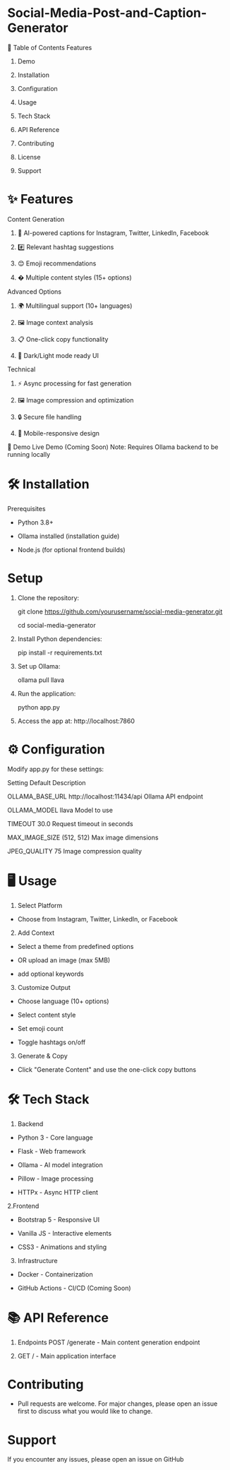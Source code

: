 # Social-Media-Post-and-Caption-Generator
📌 Table of Contents
Features

1. Demo

2. Installation

3. Configuration

4. Usage

5. Tech Stack

6. API Reference

7. Contributing

8. License

9. Support

# ✨ Features
Content Generation

1. 📝 AI-powered captions for Instagram, Twitter, LinkedIn, Facebook

2. #️⃣ Relevant hashtag suggestions

3. 😊 Emoji recommendations

4. � Multiple content styles (15+ options)

Advanced Options

1. 🌍 Multilingual support (10+ languages)

2. 🖼️ Image context analysis

3. 📋 One-click copy functionality

4. 🎨 Dark/Light mode ready UI

Technical
1. ⚡ Async processing for fast generation

2. 🖼️ Image compression and optimization

3. 🔒 Secure file handling

4. 📱 Mobile-responsive design

🎥 Demo
Live Demo (Coming Soon)
Note: Requires Ollama backend to be running locally

# 🛠️ Installation
Prerequisites
- Python 3.8+

- Ollama installed (installation guide)

- Node.js (for optional frontend builds)

# Setup

1. Clone the repository:

   git clone https://github.com/yourusername/social-media-generator.git

   cd social-media-generator

2. Install Python dependencies:

   pip install -r requirements.txt
   
3. Set up Ollama:

   ollama pull llava

4. Run the application:

   python app.py

5. Access the app at:
   http://localhost:7860

# ⚙️ Configuration

Modify app.py for these settings:

Setting	        Default	                    Description

OLLAMA_BASE_URL	http://localhost:11434/api	Ollama API endpoint

OLLAMA_MODEL	  llava	                      Model to use

TIMEOUT	        30.0	                      Request timeout in seconds

MAX_IMAGE_SIZE	(512, 512)	                Max image dimensions

JPEG_QUALITY	  75	                        Image compression quality

# 🖥️ Usage
1. Select Platform

-  Choose from Instagram, Twitter, LinkedIn, or Facebook

2. Add Context

-  Select a theme from predefined options

-  OR upload an image (max 5MB)

-  add optional keywords

3. Customize Output

-  Choose language (10+ options)

-  Select content style

-  Set emoji count

-  Toggle hashtags on/off

3. Generate & Copy
   
-  Click "Generate Content" and use the one-click copy buttons

# 🛠️ Tech Stack
1. Backend

-  Python 3 - Core language

-  Flask - Web framework

-  Ollama - AI model integration

-  Pillow - Image processing

-  HTTPx - Async HTTP client

2.Frontend

-  Bootstrap 5 - Responsive UI

-  Vanilla JS - Interactive elements

-  CSS3 - Animations and styling

3. Infrastructure

-  Docker - Containerization

-  GitHub Actions - CI/CD (Coming Soon)

# 📚 API Reference

1. Endpoints POST /generate - Main content generation endpoint

2. GET / - Main application interface

# Contributing

- Pull requests are welcome. For major changes, please open an issue first to discuss what you would like to change.

# Support

If you encounter any issues, please open an issue on GitHub
